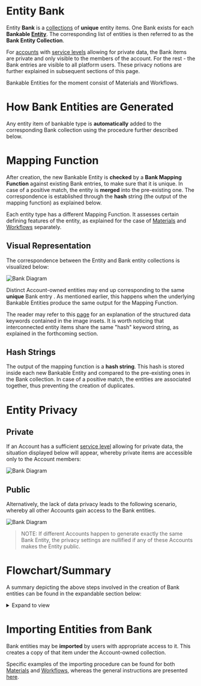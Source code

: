 # Entity Bank

Entity **Bank** is a [collections](/accounts/collections.md) of **unique** entity items. One Bank exists for each **Bankable [Entity](overview.md)**. The corresponding list of entities is then referred to as the **Bank Entity Collection**. 

For [accounts](/accounts/overview.md) with [service levels](/pricing/service-levels.md) allowing for private data, the Bank items are private and only visible to the members of the account. For the rest - the Bank entries are visible to all platform users. These privacy notions are further explained in subsequent sections of this page. 
  
 Bankable Entities for the moment consist of Materials and Workflows.

# How Bank Entities are Generated

Any entity item of bankable type is **automatically** added to the corresponding Bank collection using the procedure further described below.

# Mapping Function

After creation, the new Bankable Entity is **checked** by a **Bank Mapping Function** against existing Bank entries, to make sure that it is unique. In case of a positive match, the entity is **merged** into the pre-existing one. The correspondence is established through the **hash** string (the output of the mapping function) as explained below.

Each entity type has a different Mapping Function. It assesses certain defining features of the entity, as explained for the case of [Materials](/materials/bank.md) and [Workflows](/workflows/bank.md) separately. 

## Visual Representation

The correspondence between the Entity and Bank entity collections is visualized below:

![Bank Diagram](/images/Bank-diagram-Mapping.png "Bank Diagram")

Distinct Account-owned entities <i class="zmdi zmdi-close-circle-o"></i> may end up corresponding to the same **unique** Bank entry <i class="zmdi zmdi-plus-circle-o"></i>. As mentioned earlier, this happens when the underlying Bankable Entities produce the same output for the Mapping Function.

The reader may refer to this [page](data.md) for an explanation of the structured data keywords contained in the image insets. It is worth noticing that interconnected entity items share the same "hash" keyword string, as explained in the forthcoming section.

## Hash Strings

The output of the mapping function is a **hash string**. This hash is stored inside each new Bankable Entity and compared to the pre-existing ones in the Bank collection. In case of a positive match, the entities are associated together, thus preventing the creation of duplicates.


# Entity Privacy

## Private 

If an Account has a sufficient [service level](/pricing/service-levels.md) allowing for private data, the situation displayed below will appear, whereby private items are accessible only to the Account members:

![Bank Diagram](/images/Bank-diagram-Private.png "Bank Diagram")

## Public 

Alternatively, the lack of data privacy leads to the following scenario, whereby all other Accounts gain access to the Bank entities.

![Bank Diagram](/images/Bank-diagram-Public.png "Bank Diagram")

> NOTE: If different Accounts happen to generate exactly the same Bank Entity, the privacy settings are nullified if any of these Accounts makes the Entity public.


# Flowchart/Summary

A summary depicting the above steps involved in the creation of Bank entities can be found in the expandable section below: 

<details>
  <summary>
     Expand to view
  </summary> 
    
  ![Bank Diagram](/images/Bank-Flowchart.png "Bank Diagram")
  
  </details>
  

# Importing Entities from Bank

Bank entities may be **imported** by users with appropriate access to it. This creates a copy of that item under the Account-owned collection.

Specific examples of the importing procedure can be found for both [Materials](/materials/bank.md) and [Workflows](/workflows/bank.md), whereas the general instructions are presented [here](actions/copy-bank.md).
